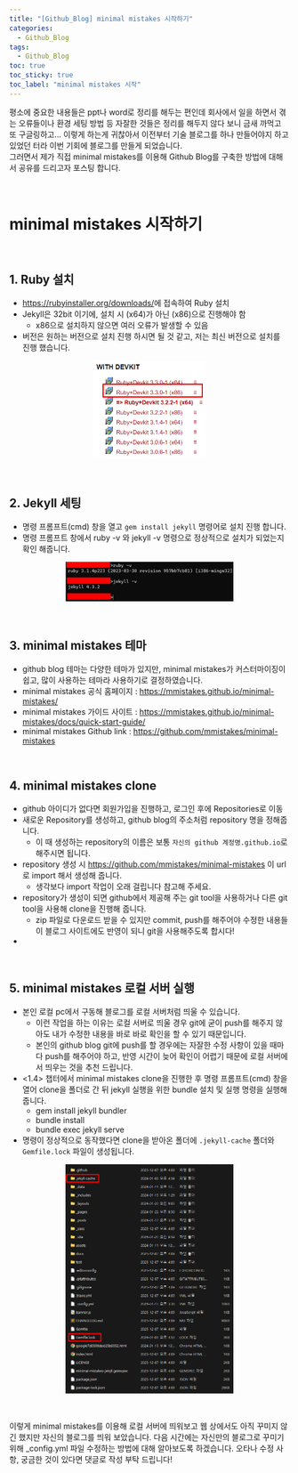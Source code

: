 ```yaml
---
title: "[Github_Blog] minimal mistakes 시작하기"
categories:
  - Github_Blog
tags:
  - Github_Blog
toc: true
toc_sticky: true
toc_label: "minimal mistakes 시작"
---
```


평소에 중요한 내용들은 ppt나 word로 정리를 해두는 편인데 회사에서 일을 하면서 겪는 오류들이나 환경 세팅 방법 등 자잘한 것들은 정리를 해두지 않다 보니 금새 까먹고 또 구글링하고... 이렇게 하는게 귀찮아서 이전부터 기술 블로그를 하나 만들어야지 하고 있었던 터라 이번 기회에 블로그를 만들게 되었습니다.   
그러면서 제가 직접 minimal mistakes를 이용해 Github Blog를 구축한 방법에 대해서 공유를 드리고자 포스팅 합니다.

&nbsp;

# minimal mistakes 시작하기

&nbsp;

## 1. Ruby 설치
- <https://rubyinstaller.org/downloads/>에 접속하여 Ruby 설치
- Jekyll은 32bit 이기에, 설치 시 (x64)가 아닌 (x86)으로 진행해야 함
	- x86으로 설치하지 않으면 여러 오류가 발생할 수 있음
- 버전은 원하는 버전으로 설치 진행 하시면 될 것 같고, 저는 최신 버전으로 설치를 진행 했습니다.

<div align="center">
  <img src="/assets/images/github_blog/1/ruby_install.png" width="40%" height="30%" title="ruby_install" alt="ruby_install"/>
</div>

&nbsp;

## 2. Jekyll 세팅
- 명령 프롬프트(cmd) 창을 열고 `gem install jekyll` 명령어로 설치 진행 합니다.
- 명령 프롬프트 창에서 ruby -v 와 jekyll -v 명령으로 정상적으로 설치가 되었는지 확인 해줍니다.

<div align="center">
  <img src="/assets/images/github_blog/1/install_success.png" width="60%" height="50%" title="install_success" alt="install_success"/>
</div>

&nbsp;

## 3. minimal mistakes 테마
- github blog 테마는 다양한 테마가 있지만, minimal mistakes가 커스터마이징이 쉽고, 많이 사용하는 테마라 사용하기로 결정하였습니다.
- minimal mistakes 공식 홈페이지 : <https://mmistakes.github.io/minimal-mistakes/>
- minimal mistakes 가이드 사이트 : <https://mmistakes.github.io/minimal-mistakes/docs/quick-start-guide/>
- minimal mistakes Github link : <https://github.com/mmistakes/minimal-mistakes>

&nbsp;

## 4. minimal mistakes clone
- github 아이디가 없다면 회원가입을 진행하고, 로그인 후에 Repositories로 이동
- 새로운 Repository를 생성하고, github blog의 주소처럼 repository 명을 정해줍니다.
	- 이 때 생성하는 repository의 이름은 보통 `자신의 github 계정명.github.io`로 해주시면 됩니다.
- repository 생성 시 <https://github.com/mmistakes/minimal-mistakes> 이 url로 import 해서 생성해 줍니다.
	- 생각보다 import 작업이 오래 걸립니다 참고해 주세요.
- repository가 생성이 되면 github에서 제공해 주는 git tool을 사용하거나 다른 git tool을 사용해 clone을 진행해 줍니다.
	- zip 파일로 다운로드 받을 수 있지만 commit, push를 해주어야 수정한 내용들이 블로그 사이트에도 반영이 되니 git을 사용해주도록 합시다!
- 

&nbsp;

## 5. minimal mistakes 로컬 서버 실행
- 본인 로컬 pc에서 구동해 블로그를 로컬 서버처럼 띄울 수 있습니다.
	- 이런 작업을 하는 이유는 로컬 서버로 띄울 경우 git에 굳이 push를 해주지 않아도 내가 수정한 내용을 바로 바로 확인을 할 수 있기 때문입니다.
	- 본인의 github blog git에 push를 할 경우에는 자잘한 수정 사항이 있을 때마다 push를 해주어야 하고, 반영 시간이 늦어 확인이 어렵기 때문에 로컬 서버에서 띄우는 것을 추천 드립니다.
- <1.4> 챕터에서 minimal mistakes clone을 진행한 후 명령 프롬프트(cmd) 창을 열어 clone을 폴더로 간 뒤 jekyll 실행을 위한 bundle 설치 및 실행 명령을 실행해 줍니다.
	- gem install jekyll bundler
	- bundle install
	- bundle exec jekyll serve
- 명령이 정상적으로 동작했다면 clone을 받아온 폴더에 `.jekyll-cache` 폴더와 `Gemfile.lock` 파일이 생성됩니다.

<div align="center">
  <img src="/assets/images/github_blog/1/jekyll-cache_gemfile-lock.png" width="60%" height="50%" title="jekyll-cache_gemfile-lock" alt="jekyll-cache_gemfile-lock"/>
</div>

&nbsp;

이렇게 minimal mistakes를 이용해 로컬 서버에 띄워보고 웹 상에서도 아직 꾸미지 않긴 했지만 자신의 블로그를 띄워 보았습니다.
다음 시간에는 자신만의 블로그로 꾸미기 위해 \_config.yml 파일 수정하는 방법에 대해 알아보도록 하겠습니다.
오타나 수정 사항, 궁금한 것이 있다면 댓글로 작성 부탁 드립니다!
